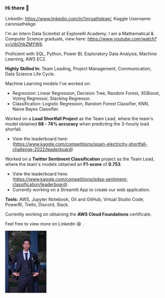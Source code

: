 ### Hi there 👋
LinkedIn: https://www.linkedin.com/in/1mrsathekge/, Kaggle Username: caronsathekge

I'm an intern Data Scientist at ExploreAI Academy.
I am a Mathematical & Computer Science graduate, view here: https://www.youtube.com/watch?v=UibOhkZMYW8.

Proficient with SQL, Python, Power BI, Exploratory Data Analysis, Machine Learning, AWS EC2.

**Highly Skilled In:**
Team Leading, Project Management, Communication, Data Science Life Cycle.

Machine Learning models I've worked on:
- Regression: Linear Regression, Decision Tree, Random Forest, XGBoost, Voting Regressor, Stacking Regressor.
- Classification: Logistic Regression, Random Forest Classifier, KNN, Naive Bayes Classifier.

Worked on a **Load Shortfall Project** as the Team Lead, where the team's model obtained **68 - 74% accuracy** when predicting the 3-hourly load shorfall.
- View the leaderboard here: (https://www.kaggle.com/competitions/spain-electricity-shortfall-challenge-2022/leaderboard)


Worked on a **Twitter Sentiment Classification** project as the Team Lead, where the team's models obtained an **F1-score** of **0.753**.
- View the leaderboard here: (https://www.kaggle.com/competitions/edsa-sentiment-classification/leaderboard).
- Currently working on a Streamlit App to create our web application.

**Tools:**
AWS, Jupyter Notebook, Git and GitHub, Virtual Studio Code, PowerBI, Trello, Discord, Slack.

Currently working on obtaining the **AWS Cloud Foundations** certificate.

Feel free to view more on Linkedin 😄 .

<img
  src="Caron_Sathekge.jpg"
  alt="A picture of Caron Sathekge"
  style="display: inline-block; margin: 0 auto; max-height: 200px; max-width: 200px">

<!--
**MrSathekge/MrSathekge** is a ✨ _special_ ✨ repository because its `README.md` (this file) appears on your GitHub profile.

Here are some ideas to get you started:

- 🔭 I’m currently working on ...
- 🌱 I’m currently learning ...
- 👯 I’m looking to collaborate on ...
- 🤔 I’m looking for help with ...
- 💬 Ask me about ...
- 📫 How to reach me: ...
- 😄 Pronouns: ...
- ⚡ Fun fact: ...
-->
